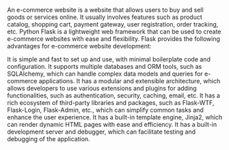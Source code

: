 An e-commerce website is a website that allows users to buy and sell goods or services online. It usually involves features such as product catalog, shopping cart, payment gateway, user registration, order tracking, etc. Python Flask is a lightweight web framework that can be used to create e-commerce websites with ease and flexibility. Flask provides the following advantages for e-commerce website development:

It is simple and fast to set up and use, with minimal boilerplate code and configuration.
It supports multiple databases and ORM tools, such as SQLAlchemy, which can handle complex data models and queries for e-commerce applications.
It has a modular and extensible architecture, which allows developers to use various extensions and plugins for adding functionalities, such as authentication, security, caching, email, etc.
It has a rich ecosystem of third-party libraries and packages, such as Flask-WTF, Flask-Login, Flask-Admin, etc., which can simplify common tasks and enhance the user experience.
It has a built-in template engine, Jinja2, which can render dynamic HTML pages with ease and efficiency.
It has a built-in development server and debugger, which can facilitate testing and debugging of the application.
